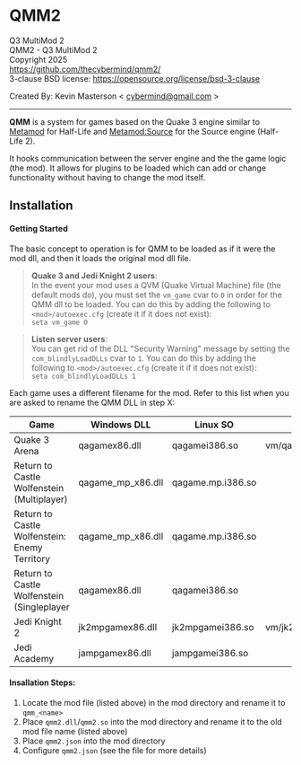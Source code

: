 # QMM2
Q3 MultiMod 2  
QMM2 - Q3 MultiMod 2  
Copyright 2025  
https://github.com/thecybermind/qmm2/  
3-clause BSD license: https://opensource.org/license/bsd-3-clause  

Created By: Kevin Masterson < cybermind@gmail.com >

---

**QMM** is a system for games based on the Quake 3 engine similar to [Metamod](http://metamod.org/) for Half-Life and [Metamod:Source](https://www.sourcemm.net/) for the Source engine (Half-Life 2).

It hooks communication between the server engine and the the game logic (the mod). It allows for plugins to be loaded which can add or change functionality without having to change the mod itself.


## Installation

#### Getting Started
The basic concept to operation is for QMM to be loaded as if it were the mod dll, and then it loads the original mod dll file.

> **Quake 3 and Jedi Knight 2 users**:  
> In the event your mod uses a QVM (Quake Virtual Machine) file (the default mods do), you must set the `vm_game` cvar to `0` in order for the QMM dll to be loaded. You can do this by adding the following to `<mod>/autoexec.cfg` (create it if it does not exist):  
> `seta vm_game 0`

> **Listen server users**:  
> You can get rid of the DLL "Security Warning" message by setting the `com_blindlyLoadDLLs` cvar to `1`. You can do this by adding the following to `<mod>/autoexec.cfg` (create it if it does not exist):  
> `seta com_blindlyLoadDLLs 1`

Each game uses a different filename for the mod. Refer to this list when you are asked to rename the QMM DLL in step X:

| Game | Windows DLL | Linux SO | QVM |
| ----------- | ----------- | ----------- | ----------- |
| Quake 3 Arena | qagamex86.dll | qagamei386.so | vm/qagame.qvm |
| Return to Castle Wolfenstein (Multiplayer) | qagame_mp_x86.dll | qagame.mp.i386.so |   |
| Return to Castle Wolfenstein: Enemy Territory | qagame_mp_x86.dll | qagame.mp.i386.so |   |
| Return to Castle Wolfenstein (Singleplayer | qagamex86.dll | qagamei386.so |   |
| Jedi Knight 2 | jk2mpgamex86.dll | jk2mpgamei386.so | vm/jk2mpgame.qvm |
| Jedi Academy | jampgamex86.dll | jampgamei386.so |  |

#### Insallation Steps:
1. Locate the mod file (listed above) in the mod directory and rename it to `qmm_<name>`
2. Place `qmm2.dll`/`qmm2.so` into the mod directory and rename it to the old mod file name (listed above)
3. Place `qmm2.json` into the mod directory
4. Configure `qmm2.json` (see the file for more details)
